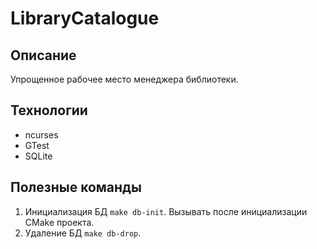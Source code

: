 # LibraryCatalogue

## Описание
Упрощенное рабочее место менеджера библиотеки.

## Технологии
- ncurses
- GTest
- SQLite

## Полезные команды
1. Инициализация БД `make db-init`.
Вызывать после инициализации CMake проекта.
2. Удаление БД `make db-drop`.
